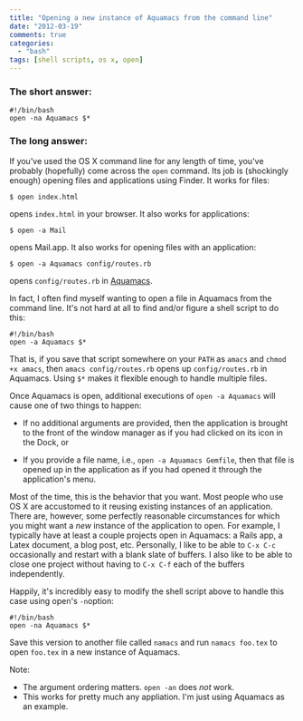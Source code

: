 ```yaml
---
title: "Opening a new instance of Aquamacs from the command line"
date: "2012-03-19"
comments: true
categories:
  - "bash"
tags: [shell scripts, os x, open]
---
```


### The short answer:

```
#!/bin/bash
open -na Aquamacs $*
```

### The long answer: 

If you've used the OS X command line for any length of time, you've probably (hopefully) come across the `open` command.  Its job is (shockingly enough) opening files and applications using Finder.  It works for files:

```
$ open index.html
```

opens `index.html` in your browser.  It also works for applications:

```
$ open -a Mail
```

opens Mail.app.  It also works for opening files with an application:

```
$ open -a Aquamacs config/routes.rb
```

opens `config/routes.rb` in [Aquamacs](http://aquamacs.org).

<!-- more -->

In fact, I often find myself wanting to open a file in Aquamacs from the command line.  It's not hard at all to find and/or figure a shell script to do this:

```
#!/bin/bash
open -a Aquamacs $*
```

That is, if you save that script somewhere on your `PATH` as `amacs` and `chmod +x amacs`, then `amacs config/routes.rb` opens up `config/routes.rb` in Aquamacs.  Using `$*` makes it flexible enough to handle multiple files.

Once Aquamacs is open, additional executions of `open -a Aquamacs` will cause one of two things to happen:

  - If no additional arguments are provided, then the application is brought to the front of the window manager as if you had clicked on its icon in the Dock, or

  - If you provide a file name, i.e., `open -a Aquamacs Gemfile`, then that file is opened up in the application as if you had opened it through the application's menu.

Most of the time, this is the behavior that you want.  Most people who use OS X are accustomed to it reusing existing instances of an application.  There are, however, some perfectly reasonable circumstances for which you might want a *new* instance of the application to open.  For example, I typically have at least a couple projects open in Aquamacs: a Rails app, a Latex document, a blog post, etc.  Personally, I like to be able to `C-x C-c` occasionally and restart with a blank slate of buffers.  I also like to be able to close one project without having to `C-x C-f` each of the buffers independently.

Happily, it's incredibly easy to modify the shell script above to handle this case using open's `-n`option:

```
#!/bin/bash
open -na Aquamacs $*
```

Save this version to another file called `namacs` and run `namacs foo.tex` to open `foo.tex` in a new instance of Aquamacs.

Note:

  - The argument ordering matters.  `open -an` does *not* work.
  - This works for pretty much any appliation.  I'm just using Aquamacs as an example.
